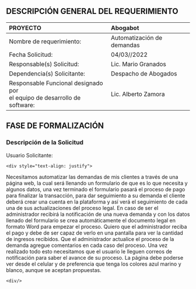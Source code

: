 ## **DESCRIPCIÓN GENERAL DEL REQUERIMIENTO**

| PROYECTO                                                                      | Abogabot                    |
| :---------------------------------------------------------------------------- | :-------------------------- |
| Nombre de requerimiento:                                                      | Automatización de demandas |
| Fecha Solicitud:                                                              | 04/03//2022                 |
| Responsable(s) Solicitud:                                                     | Lic. Mario Granados         |
| Dependencia(s) Solicitante:                                                   | Despacho de Abogados        |
| Responsable Funcional designado por<br />el equipo de desarrollo de software: | Lic. Alberto Zamora         |



## **FASE DE FORMALIZACIÓN**

### Descripción de la Solicitud

Usuario Solicitante:

```
<div style="text-align: justify">
```

Necesitamos automatizar las demandas de mis clientes a través de una página web, la cual será llenando un formulario de que es lo que necesita y algunos datos, una vez terminado el formulario pasará el proceso de pago para finalizar la transacción, para dar seguimiento a su
demanda el cliente deberá crear una cuenta en la plataforma y así verá el seguimiento de cada una de sus actualizaciones del proceso legal. En caso de ser el administrador recibirá la notificación de una nueva demanda y con los datos llenado del formulario se crea automáticamente el documento legal en formato Word para empezar el proceso. Quiero que el administrador reciba el pago y debe de ser capaz de verlo en una pantalla para ver la cantidad de ingresos recibidos. Que el administrador actualice el proceso de la demanda  agregue comentarios en cada caso del proceso. Una vez realizado todo esto necesitamos que el usuario le lleguen correos de notificación para saber el avance de su proceso. La página debe poderse ver desde el celular y de preferencia que tenga los colores azul marino y blanco, aunque se aceptan
propuestas.

```
<div/>
```
